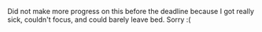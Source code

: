 Did not make more progress on this before the deadline because I got really sick, couldn't focus, and could barely leave bed. Sorry :(
